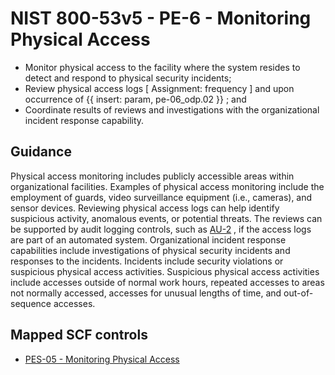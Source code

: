 # NIST 800-53v5 - PE-6 - Monitoring Physical Access
- Monitor physical access to the facility where the system resides to detect and respond to physical security incidents;
- Review physical access logs \[ Assignment: frequency \] and upon occurrence of {{ insert: param, pe-06_odp.02 }} ; and
- Coordinate results of reviews and investigations with the organizational incident response capability.
## Guidance
Physical access monitoring includes publicly accessible areas within organizational facilities. Examples of physical access monitoring include the employment of guards, video surveillance equipment (i.e., cameras), and sensor devices. Reviewing physical access logs can help identify suspicious activity, anomalous events, or potential threats. The reviews can be supported by audit logging controls, such as [AU-2](#au-2) , if the access logs are part of an automated system. Organizational incident response capabilities include investigations of physical security incidents and responses to the incidents. Incidents include security violations or suspicious physical access activities. Suspicious physical access activities include accesses outside of normal work hours, repeated accesses to areas not normally accessed, accesses for unusual lengths of time, and out-of-sequence accesses.
## Mapped SCF controls
- [PES-05 - Monitoring Physical Access](../scf/pes-05-monitoringphysicalaccess.md)